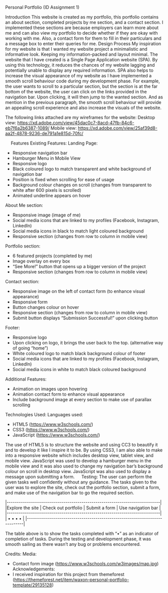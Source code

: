Personal Portfolio (ID Assignment 1)

Introduction
This website is created as my portfolio, this portfolio contains an about section, completed projects by me section, and a contact section. I implemented these sections are because employers can learn more about me and can also view my portfolio to decide whether if they are okay with working with me. Also, a contact form for them to fill in their particulars and a message box to enter their queries for me.
Design Process
My inspiration for my website is that I wanted my website project a minimalistic and informative look. Keeping my information-packed and layout minimal. The website that I have created is a Single Page Application website (SPA). By using this technology, it reduces the chances of my website lagging and potentially unable to display any required information. SPA also helps to increase the visual appearance of my website as I have implemented a smooth scroll behaviour code during my development phase.
For example, the user wants to scroll to a particular section, but the section is at the far bottom of the website, the user can click on the links provided in the navigation bar. Upon clicking, it will then jump to the wanted section. And as mention in the previous paragraph, the smooth scroll behaviour will provide an appealing scroll experience and also increase the visuals of the website.

The following links attached are my wireframes for the website:
Desktop view: https://xd.adobe.com/view/45dac0c7-8acd-47fb-84c6-eb7f6a2b6387-1089/
Mobile view: https://xd.adobe.com/view/25af39d8-aa2f-4878-9236-de791a1e815d-70fc/



 
Features
Existing Features:
Landing Page:
-	Responsive navigation bar
-	Hamburger Menu in Mobile View
-	Responsive logo
-	Black coloured logo to match transparent and white background of navigation bar
-	Position is fixed when scrolling for ease of usage
-	Background colour changes on scroll (changes from transparent to white after 600 pixels is scrolled)
-	Animated underline appears on hover

About Me section:
-	Responsive image (image of me)
-	Social media icons that are linked to my profiles (Facebook, Instagram, LinkedIn)
-	Social media icons in black to match light coloured background
-	Responsive section (changes from row to column in mobile view)

Portfolio section:
-	6 featured projects (completed by me)
-	Image overlay on every box
-	“See More!” button that opens up a bigger version of the project
-	Responsive section (changes from row to column in mobile view)

Contact section:
-	Responsive image on the left of contact form (to enhance visual appearance)
-	Responsive form
-	Button changes colour on hover
-	Responsive section (changes from row to column in mobile view)
-	Submit button displays “Submission Successful!” upon clicking button 

Footer:
-	Responsive logo
-	Upon clicking on logo, it brings the user back to the top. (alternative way of going “home”)
-	White coloured logo to match black background colour of footer
-	Social media icons that are linked to my profiles (Facebook, Instagram, LinkedIn)
-	Social media icons in white to match black coloured background

Additional Features:
-	Animation on images upon hovering
-	Animation contact form to enhance visual appearance
-	Include background image at every section to make use of parallax scrolling

Technologies Used:
Languages used:
-	HTML5 (https://www.w3schools.com/)
-	CSS3 (https://www.w3schools.com/)
-	JavaScript (https://www.w3schools.com/)

The use of HTML5 is to structure the website and using CC3 to beautify it and to develop it like I inspire it to be. By using CSS3, I am also able to make into a responsive website which includes desktop view, tablet view, and mobile view. JavaScript was used to develop a hamburger menu in the mobile view and it was also used to change my navigation bar’s background colour on scroll in desktop view. JavaScript was also used to display a message upon submitting a form.
 
Testing:
The user can perform the given tasks well confidently without any guidance. The tasks given to the user was to explore the site, check out the portfolio section, submit a form, and make use of the navigation bar to go the required section.

|----------------------------------------------------------------------------|
|Explore the site |	Check out portfolio |	Submit a form |	Use navigation bar |
|----------------------------------------------------------------------------|
|        •	                   •	               •	               •         |
|----------------------------------------------------------------------------|

The table above is to show the tasks completed with “•” as an indicator of completion of tasks.
During the testing and development phase, it was smooth sailing as there wasn’t any bug or problems encountered.

Credits:
Media:
-	Contact form image (https://www.w3schools.com/w3images/map.jpg)
Acknowledgements:
-	I received inspiration for this project from themeforest (https://themeforest.net/item/waxon-personal-portfolio-template/29135128)

